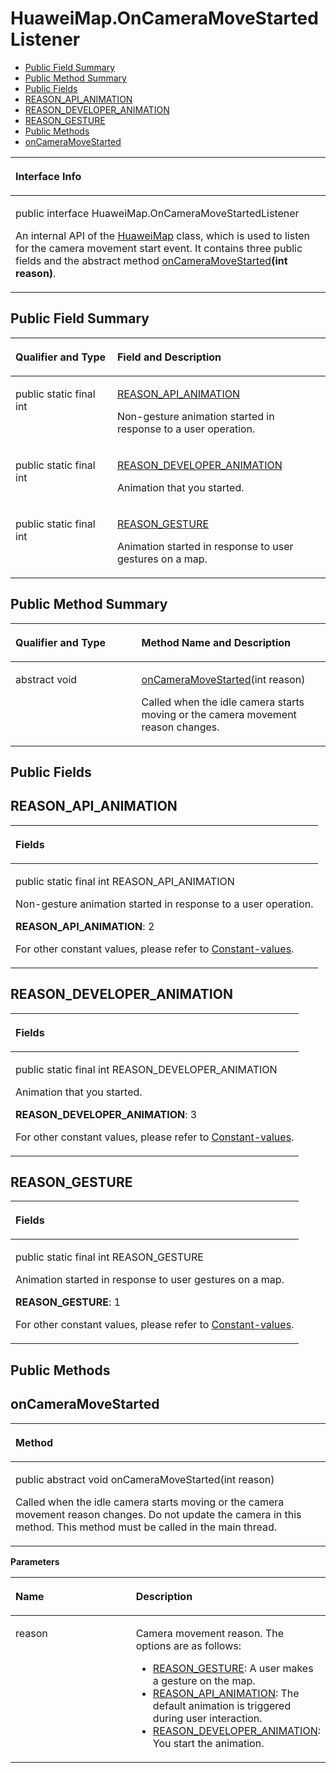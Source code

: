 # HuaweiMap.OnCameraMoveStartedListener<a name="EN-US_TOPIC_0000001099661062"></a>

-   [Public Field Summary](#section67961113265)
-   [Public Method Summary](#section12405411262)
-   [Public Fields](#section1046222462120)
-   [REASON\_API\_ANIMATION](#section14921853122216)
-   [REASON\_DEVELOPER\_ANIMATION](#section1531873214235)
-   [REASON\_GESTURE](#section198092040202118)
-   [Public Methods](#section18578154422615)
-   [onCameraMoveStarted](#section15331349172613)


<a name="table3547mcpsimp"></a>
<table><thead align="left"><tr id="row3551mcpsimp"><th class="cellrowborder" valign="top" width="100%" id="mcps1.1.2.1.1"><p id="p3553mcpsimp"><a name="p3553mcpsimp"></a><a name="p3553mcpsimp"></a>Interface Info</p>
</th>
</tr>
</thead>
<tbody><tr id="row3554mcpsimp"><td class="cellrowborder" valign="top" width="100%" headers="mcps1.1.2.1.1 "><p id="p16456152572019"><a name="p16456152572019"></a><a name="p16456152572019"></a>public interface HuaweiMap.OnCameraMoveStartedListener</p>
<p id="p3556mcpsimp"><a name="p3556mcpsimp"></a><a name="p3556mcpsimp"></a>An internal API of the <a href="huaweimap.md">HuaweiMap</a> class, which is used to listen for the camera movement start event. It contains three public fields and the abstract method <a href="#section15331349172613">onCameraMoveStarted</a><strong id="b1746510253319"><a name="b1746510253319"></a><a name="b1746510253319"></a>(int reason)</strong>.</p>
</td>
</tr>
</tbody>
</table>

## Public Field Summary<a name="section67961113265"></a>

<a name="table51207528357"></a>
<table><thead align="left"><tr id="row6121185283516"><th class="cellrowborder" valign="top" width="32.33%" id="mcps1.1.3.1.1"><p id="p1528164471414"><a name="p1528164471414"></a><a name="p1528164471414"></a>Qualifier and Type</p>
</th>
<th class="cellrowborder" valign="top" width="67.67%" id="mcps1.1.3.1.2"><p id="p1554614158108"><a name="p1554614158108"></a><a name="p1554614158108"></a>Field and Description</p>
</th>
</tr>
</thead>
<tbody><tr id="row2012119527357"><td class="cellrowborder" valign="top" width="32.33%" headers="mcps1.1.3.1.1 "><p id="p7975539193810"><a name="p7975539193810"></a><a name="p7975539193810"></a>public static final int</p>
</td>
<td class="cellrowborder" valign="top" width="67.67%" headers="mcps1.1.3.1.2 "><p id="p1335742919474"><a name="p1335742919474"></a><a name="p1335742919474"></a><a href="#section14921853122216">REASON_API_ANIMATION</a></p>
<p id="p18158142110474"><a name="p18158142110474"></a><a name="p18158142110474"></a>Non-gesture animation started in response to a user operation.</p>
</td>
</tr>
<tr id="row8121145210353"><td class="cellrowborder" valign="top" width="32.33%" headers="mcps1.1.3.1.1 "><p id="p1866134223816"><a name="p1866134223816"></a><a name="p1866134223816"></a>public static final int</p>
</td>
<td class="cellrowborder" valign="top" width="67.67%" headers="mcps1.1.3.1.2 "><p id="p14846193219474"><a name="p14846193219474"></a><a name="p14846193219474"></a><a href="#section1531873214235">REASON_DEVELOPER_ANIMATION</a></p>
<p id="p1215810218478"><a name="p1215810218478"></a><a name="p1215810218478"></a>Animation that you started.</p>
</td>
</tr>
<tr id="row118511853616"><td class="cellrowborder" valign="top" width="32.33%" headers="mcps1.1.3.1.1 "><p id="p166538177384"><a name="p166538177384"></a><a name="p166538177384"></a>public static final int</p>
</td>
<td class="cellrowborder" valign="top" width="67.67%" headers="mcps1.1.3.1.2 "><p id="p7468935194712"><a name="p7468935194712"></a><a name="p7468935194712"></a><a href="#section198092040202118">REASON_GESTURE</a></p>
<p id="p201580212479"><a name="p201580212479"></a><a name="p201580212479"></a>Animation started in response to user gestures on a map.</p>
</td>
</tr>
</tbody>
</table>

## Public Method Summary<a name="section12405411262"></a>

<a name="table3595mcpsimp"></a>
<table><thead align="left"><tr id="row3600mcpsimp"><th class="cellrowborder" valign="top" width="40%" id="mcps1.1.3.1.1"><p id="p3602mcpsimp"><a name="p3602mcpsimp"></a><a name="p3602mcpsimp"></a>Qualifier and Type</p>
</th>
<th class="cellrowborder" valign="top" width="60%" id="mcps1.1.3.1.2"><p id="p3604mcpsimp"><a name="p3604mcpsimp"></a><a name="p3604mcpsimp"></a>Method Name and Description</p>
</th>
</tr>
</thead>
<tbody><tr id="row3605mcpsimp"><td class="cellrowborder" valign="top" width="40%" headers="mcps1.1.3.1.1 "><p id="p3607mcpsimp"><a name="p3607mcpsimp"></a><a name="p3607mcpsimp"></a>abstract void</p>
</td>
<td class="cellrowborder" valign="top" width="60%" headers="mcps1.1.3.1.2 "><p id="p3609mcpsimp"><a name="p3609mcpsimp"></a><a name="p3609mcpsimp"></a><a href="#section15331349172613">onCameraMoveStarted</a>(int reason)</p>
<p id="p7709131415"><a name="p7709131415"></a><a name="p7709131415"></a>Called when the idle camera starts moving or the camera movement reason changes.</p>
</td>
</tr>
</tbody>
</table>

## Public Fields<a name="section1046222462120"></a>

## REASON\_API\_ANIMATION<a name="section14921853122216"></a>

<a name="table21921426102319"></a>
<table><thead align="left"><tr id="row3192726182318"><th class="cellrowborder" valign="top" width="100%" id="mcps1.1.2.1.1"><p id="p18192826122310"><a name="p18192826122310"></a><a name="p18192826122310"></a>Fields</p>
</th>
</tr>
</thead>
<tbody><tr id="row9192626172316"><td class="cellrowborder" valign="top" width="100%" headers="mcps1.1.2.1.1 "><p id="p13165165533813"><a name="p13165165533813"></a><a name="p13165165533813"></a>public static final int REASON_API_ANIMATION</p>
<p id="p81921026192319"><a name="p81921026192319"></a><a name="p81921026192319"></a>Non-gesture animation started in response to a user operation.</p>
<p id="p49022293529"><a name="p49022293529"></a><a name="p49022293529"></a><strong id="b3902192945216"><a name="b3902192945216"></a><a name="b3902192945216"></a>REASON_API_ANIMATION</strong>: 2</p>
<p id="p127751542165617"><a name="p127751542165617"></a><a name="p127751542165617"></a>For other constant values, please refer to <a href="constant-values.md#section12896623165220">Constant-values</a>.</p>
</td>
</tr>
</tbody>
</table>

## REASON\_DEVELOPER\_ANIMATION<a name="section1531873214235"></a>

<a name="table196510409232"></a>
<table><thead align="left"><tr id="row10966940202319"><th class="cellrowborder" valign="top" width="100%" id="mcps1.1.2.1.1"><p id="p1296634072314"><a name="p1296634072314"></a><a name="p1296634072314"></a>Fields</p>
</th>
</tr>
</thead>
<tbody><tr id="row696644016234"><td class="cellrowborder" valign="top" width="100%" headers="mcps1.1.2.1.1 "><p id="p103811158143814"><a name="p103811158143814"></a><a name="p103811158143814"></a>public static final int REASON_DEVELOPER_ANIMATION</p>
<p id="p596644072319"><a name="p596644072319"></a><a name="p596644072319"></a>Animation that you started.</p>
<p id="p12583918145215"><a name="p12583918145215"></a><a name="p12583918145215"></a><strong id="b11583141855216"><a name="b11583141855216"></a><a name="b11583141855216"></a>REASON_DEVELOPER_ANIMATION</strong>: 3</p>
<p id="p1032914472508"><a name="p1032914472508"></a><a name="p1032914472508"></a>For other constant values, please refer to <a href="constant-values.md#section12896623165220">Constant-values</a>.</p>
</td>
</tr>
</tbody>
</table>

## REASON\_GESTURE<a name="section198092040202118"></a>

<a name="table1255354452212"></a>
<table><thead align="left"><tr id="row65541441229"><th class="cellrowborder" valign="top" width="100%" id="mcps1.1.2.1.1"><p id="p10554944132214"><a name="p10554944132214"></a><a name="p10554944132214"></a>Fields</p>
</th>
</tr>
</thead>
<tbody><tr id="row125541144132214"><td class="cellrowborder" valign="top" width="100%" headers="mcps1.1.2.1.1 "><p id="p14825519385"><a name="p14825519385"></a><a name="p14825519385"></a>public static final int REASON_GESTURE</p>
<p id="p1255410440225"><a name="p1255410440225"></a><a name="p1255410440225"></a>Animation started in response to user gestures on a map.</p>
<p id="p1550011785213"><a name="p1550011785213"></a><a name="p1550011785213"></a><strong id="b3500372526"><a name="b3500372526"></a><a name="b3500372526"></a>REASON_GESTURE</strong>: 1</p>
<p id="p1539313196564"><a name="p1539313196564"></a><a name="p1539313196564"></a>For other constant values, please refer to <a href="constant-values.md#section12896623165220">Constant-values</a>.</p>
</td>
</tr>
</tbody>
</table>

## Public Methods<a name="section18578154422615"></a>

## onCameraMoveStarted<a name="section15331349172613"></a>

<a name="table3612mcpsimp"></a>
<table><thead align="left"><tr id="row3616mcpsimp"><th class="cellrowborder" valign="top" width="100%" id="mcps1.1.2.1.1"><p id="p3618mcpsimp"><a name="p3618mcpsimp"></a><a name="p3618mcpsimp"></a>Method</p>
</th>
</tr>
</thead>
<tbody><tr id="row3619mcpsimp"><td class="cellrowborder" valign="top" width="100%" headers="mcps1.1.2.1.1 "><p id="p3621mcpsimp"><a name="p3621mcpsimp"></a><a name="p3621mcpsimp"></a>public abstract void onCameraMoveStarted(int reason)</p>
<p id="p3624mcpsimp"><a name="p3624mcpsimp"></a><a name="p3624mcpsimp"></a>Called when the idle camera starts moving or the camera movement reason changes. Do not update the camera in this method. This method must be called in the main thread.</p>
</td>
</tr>
</tbody>
</table>

**Parameters**

<a name="table3627mcpsimp"></a>
<table><thead align="left"><tr id="row3632mcpsimp"><th class="cellrowborder" valign="top" width="47%" id="mcps1.1.3.1.1"><p id="p3634mcpsimp"><a name="p3634mcpsimp"></a><a name="p3634mcpsimp"></a>Name</p>
</th>
<th class="cellrowborder" valign="top" width="53%" id="mcps1.1.3.1.2"><p id="p3636mcpsimp"><a name="p3636mcpsimp"></a><a name="p3636mcpsimp"></a>Description</p>
</th>
</tr>
</thead>
<tbody><tr id="row3637mcpsimp"><td class="cellrowborder" valign="top" width="47%" headers="mcps1.1.3.1.1 "><p id="p3639mcpsimp"><a name="p3639mcpsimp"></a><a name="p3639mcpsimp"></a>reason</p>
</td>
<td class="cellrowborder" valign="top" width="53%" headers="mcps1.1.3.1.2 "><p id="p3641mcpsimp"><a name="p3641mcpsimp"></a><a name="p3641mcpsimp"></a>Camera movement reason. The options are as follows:</p>
<a name="ul96521655163514"></a><a name="ul96521655163514"></a><ul id="ul96521655163514"><li><a href="#section198092040202118">REASON_GESTURE</a>: A user makes a gesture on the map.</li><li><a href="#section14921853122216">REASON_API_ANIMATION</a>: The default animation is triggered during user interaction.</li><li><a href="#section1531873214235">REASON_DEVELOPER_ANIMATION</a>: You start the animation.</li></ul>
</td>
</tr>
</tbody>
</table>

